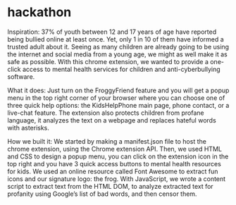 # hackathon

Inspiration: 
37% of youth between 12 and 17 years of age have reported being bullied online at least once. Yet, only 1 in 10 of them have informed a trusted adult about it. Seeing as 
many children are already going to be using the internet and social media from a young age, we might as well make it as safe as possible. With this chrome extension, we 
wanted to provide a one-click access to mental health services for children and anti-cyberbullying software.

What it does: 
Just turn on the FroggyFriend feature and you will get a popup menu in the top right corner of your browser where you can choose one of three quick help options: the 
KidsHelpPhone main page, phone contact, or a live-chat feature. The extension also protects children from profane language, it analyzes the text on a webpage and replaces 
hateful words with asterisks.

How we built it: 
We started by making a manifest.json file to host the chrome extension, using the Chrome extension API. Then, we used HTML and CSS to design a popup menu, you can click on 
the extension icon in the top right and you have 3 quick access buttons to mental health resources for kids. We used an online resource called Font Awesome to extract fun 
icons and our signature logo: the frog. With JavaScript, we wrote a content script to extract text from the HTML DOM, to analyze extracted text for profanity using Google’s 
list of bad words, and then censor them.
